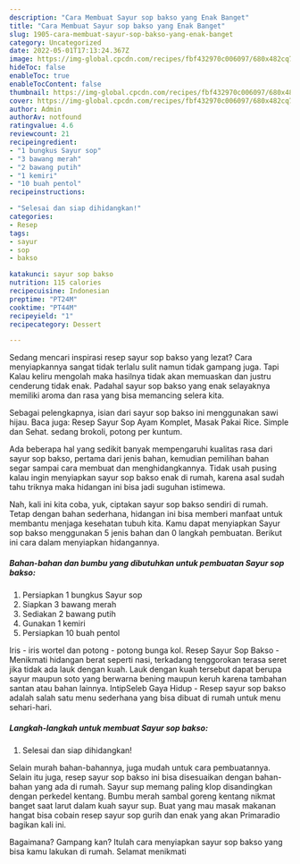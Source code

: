 ```yaml
---
description: "Cara Membuat Sayur sop bakso yang Enak Banget"
title: "Cara Membuat Sayur sop bakso yang Enak Banget"
slug: 1905-cara-membuat-sayur-sop-bakso-yang-enak-banget
category: Uncategorized
date: 2022-05-01T17:13:24.367Z
image: https://img-global.cpcdn.com/recipes/fbf432970c006097/680x482cq70/sayur-sop-bakso-foto-resep-utama.jpg
hideToc: false
enableToc: true
enableTocContent: false
thumbnail: https://img-global.cpcdn.com/recipes/fbf432970c006097/680x482cq70/sayur-sop-bakso-foto-resep-utama.jpg
cover: https://img-global.cpcdn.com/recipes/fbf432970c006097/680x482cq70/sayur-sop-bakso-foto-resep-utama.jpg
author: Admin
authorAv: notfound
ratingvalue: 4.6
reviewcount: 21
recipeingredient:
- "1 bungkus Sayur sop"
- "3 bawang merah"
- "2 bawang putih"
- "1 kemiri"
- "10 buah pentol"
recipeinstructions:

- "Selesai dan siap dihidangkan!"
categories:
- Resep
tags:
- sayur
- sop
- bakso

katakunci: sayur sop bakso 
nutrition: 115 calories
recipecuisine: Indonesian
preptime: "PT24M"
cooktime: "PT44M"
recipeyield: "1"
recipecategory: Dessert

---
```



Sedang mencari inspirasi resep sayur sop bakso yang lezat? Cara menyiapkannya sangat tidak terlalu sulit namun tidak gampang juga. Tapi Kalau keliru mengolah maka hasilnya tidak akan memuaskan dan justru cenderung tidak enak. Padahal sayur sop bakso yang enak selayaknya memiliki aroma dan rasa yang bisa memancing selera kita.


Sebagai pelengkapnya, isian dari sayur sop bakso ini menggunakan sawi hijau. Baca juga: Resep Sayur Sop Ayam Komplet, Masak Pakai Rice. Simple dan Sehat. sedang brokoli, potong per kuntum.

Ada beberapa hal yang sedikit banyak mempengaruhi kualitas rasa dari sayur sop bakso, pertama dari jenis bahan, kemudian pemilihan bahan segar sampai cara membuat dan menghidangkannya. Tidak usah pusing kalau ingin menyiapkan sayur sop bakso enak di rumah, karena asal sudah tahu triknya maka hidangan ini bisa jadi suguhan istimewa.


Nah, kali ini kita coba, yuk, ciptakan sayur sop bakso sendiri di rumah. Tetap dengan bahan sederhana, hidangan ini bisa memberi manfaat untuk membantu menjaga kesehatan tubuh kita. Kamu dapat menyiapkan Sayur sop bakso menggunakan 5 jenis bahan dan 0 langkah pembuatan. Berikut ini cara dalam menyiapkan hidangannya.

<!--inarticleads1-->

##### Bahan-bahan dan bumbu yang dibutuhkan untuk pembuatan Sayur sop bakso:

1. Persiapkan 1 bungkus Sayur sop
1. Siapkan 3 bawang merah
1. Sediakan 2 bawang putih
1. Gunakan 1 kemiri
1. Persiapkan 10 buah pentol


Iris - iris wortel dan potong - potong bunga kol. Resep Sayur Sop Bakso - Menikmati hidangan berat seperti nasi, terkadang tenggorokan terasa seret jika tidak ada lauk dengan kuah. Lauk dengan kuah tersebut dapat berupa sayur maupun soto yang berwarna bening maupun keruh karena tambahan santan atau bahan lainnya. IntipSeleb Gaya Hidup - Resep sayur sop bakso adalah salah satu menu sederhana yang bisa dibuat di rumah untuk menu sehari-hari. 

<!--inarticleads2-->

##### Langkah-langkah untuk membuat Sayur sop bakso:


1. Selesai dan siap dihidangkan!

Selain murah bahan-bahannya, juga mudah untuk cara pembuatannya. Selain itu juga, resep sayur sop bakso ini bisa disesuaikan dengan bahan-bahan yang ada di rumah. Sayur sup memang paling klop disandingkan dengan perkedel kentang. Bumbu merah sambal goreng kentang nikmat banget saat larut dalam kuah sayur sup. Buat yang mau masak makanan hangat bisa cobain resep sayur sop gurih dan enak yang akan Primaradio bagikan kali ini. 

Bagaimana? Gampang kan? Itulah cara menyiapkan sayur sop bakso yang bisa kamu lakukan di rumah. Selamat menikmati
